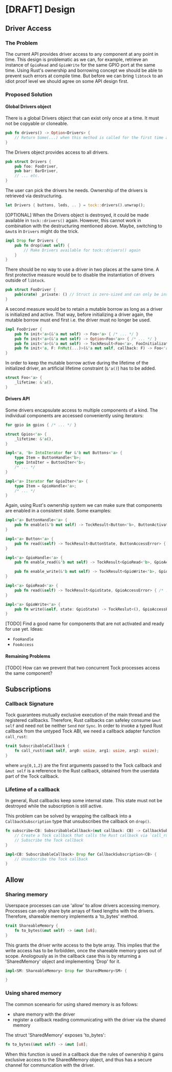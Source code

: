 # [DRAFT] Design

## Driver Access

### The Problem

The current API provides driver access to any component at any point in time. This design is problematic as we can, for example, retrieve an instance of `GpioRead` and `GpioWrite` for the same GPIO port at the same time. Using Rust's ownership and borrowing concept we should be able to prevent such errors at compile time. But before we can bring `libtock` to an idiot proof level we should agree on some API design first.

### Proposed Solution

#### Global Drivers object

There is a global Drivers object that can exist only once at a time. It must not be copyable or cloneable.

```rust
pub fn drivers() -> Option<Drivers> {
    // Return Some(...) when this method is called for the first time and None afterwards
}
```

The Drivers object provides access to all drivers.

```rust
pub struct Drivers {
    pub foo: FooDriver,
    pub bar: BarDriver,
    // ... etc.
}
```

The user can pick the drivers he needs. Ownership of the drivers is retrieved via destructuring.

```rust
let Drivers { buttons, leds, .. } = tock::drivers().unwrap();
```

[OPTIONAL] When the Drivers object is destroyed, it could be made available in `tock::drivers()` again. However, this cannot work in combination with the destructuring mentioned above. Maybe, switching to `&mut`s in `Drivers` might do the trick.

```rust
impl Drop for Drivers {
    pub fn drop(&mut self) {
        // Make Drivers available for tock::drivers() again
    }
}
```

There should be no way to use a driver in two places at the same time. A first protective measure would be to disable the instantiation of drivers outside of `libtock`.

```rust
pub struct FooDriver {
    pub(crate) _private: () // Struct is zero-sized and can only be instantiated by libtock
}
```

A second measure would be to retain a mutable borrow as long as a driver is initialized and active. That way, before initializing a driver again, the mutable borrow must end first i.e. the driver must no longer be used.

```rust
impl FooDriver {
    pub fn init<'a>(&'a mut self) -> Foo<'a> { /* ... */ }
    pub fn init<'a>(&'a mut self) -> Option<Foo<'a>> { /* ... */ }
    pub fn init<'a>(&'a mut self) -> TockResult<Foo<'a>, FooInitializationError> { /* ... */ }
    pub fn init<'a, F: FnMut(...)>(&'a mut self, callback: F) -> Foo<'a> { /* ... */ }
}
```

In order to keep the mutable borrow active during the lifetime of the initialized driver, an artificial lifetime constraint (`&'a()`) has to be added.

```rust
struct Foo<'a> {
    _lifetime: &'a(),
}
```

#### Drivers API

Some drivers encapsulate access to multiple components of a kind. The individual components are accessed conveniently using iterators:

```rust
for gpio in gpios { /* ... */ }
```

```rust
struct Gpios<'a> {
    _lifetime: &'a(),
}

impl<'a, 'b> IntoIterator for &'b mut Buttons<'a> {
    type Item = ButtonHandle<'b>;
    type IntoIter = ButtonIter<'b>;
    /* ... */
}

impl<'a> Iterator for GpioIter<'a> {
    type Item = GpioHandle<'a>;
    /* ... */
}
```

Again, using Rust's ownership system we can make sure that components are enabled in a consistent state. Some examples:

```rust
impl<'a> ButtonHandle<'a> {
    pub fn enable(&'b mut self) -> TockResult<Button<'b>, ButtonActivationError> {
}

impl<'a> Button<'a> {
    pub fn read(&self) -> TockResult<ButtonState, ButtonAccessError> { /* ... */ }
}

impl<'a> GpioHandle<'a> {
    pub fn enable_read(&'b mut self) -> TockResult<GpioRead<'b>, GpioActivationError> {

    pub fn enable_write(&'b mut self) -> TockResult<GpioWrite<'b>, GpioActivationError> {
}

impl<'a> GpioRead<'a> {
    pub fn read(&self) -> TockResult<GpioState, GpioAccessError> { /* ... */ }
}

impl<'a> GpioWrite<'a> {
    pub fn write(&self, state: GpioState) -> TockReslut<(), GpioAccessError> { /* ... */ }
}
```

[TODO] Find a good name for components that are not activated and ready for use yet. Ideas:
- `FooHandle`
- `FooAccess`

#### Remaining Problems

[TODO] How can we prevent that two concurrent Tock processes access the same component?

## Subscriptions

### Callback Signature

Tock guarantees mutually exclusive execution of the main thread and the registered callbacks. Therefore, Rust callbacks can safeley consume `&mut self` and need not be neither `Send` nor `Sync`. In order to invoke a typed Rust callback from the untyped Tock ABI, we need a callback adapter function `call_rust`:

```rust
trait SubscribableCallback {
    fn call_rust(&mut self, arg0: usize, arg1: usize, arg2: usize);
}
```

where `arg{0,1,2}` are the first arguments passed to the Tock callback and `&mut self` is a reference to the Rust callback, obtained from the userdata part of the Tock callback.

### Lifetime of a callback

In general, Rust callbacks keep some internal state. This state must not be destroyed while the subscription is still active.

This problem can be solved by wrapping the callback into a `CallbackSubscription` type that unsubscribes the callback on `drop()`.

```rust
fn subscribe<CB: SubscribableCallback>(mut callback: CB) -> CallbackSubscription<CB> {
    // Create a Tock callback that calls the Rust callback via `call_rust`
    // Subscribe the Tock callback
}

impl<CB: SubscribableCallback> Drop for CallbackSubscription<CB> {
    // Unsubscribe the Tock callback
}
```

## Allow

### Sharing memory

Userspace processes can use 'allow' to allow drivers accessing
memory. Processes can only share byte arrays of fixed lengths with the drivers.
Therefore, shareable memory implements a 'to_bytes' method.

```rust
trait ShareableMemory {
    fn to_bytes(&mut self) -> &mut [u8];
}
```

This grants the driver write access to the byte array. This implies that
the write access has to be forbidden, once the shareable memory goes out of scope.
Anologously as in the callback case this is by returning a 'SharedMemory' object
and implementing 'Drop' for it.
```rust
impl<SM: ShareableMemory> Drop for SharedMemory<SM> {

}
```

### Using shared memory

The common sceneario for using shared memory is as follows:
 - share memory with the driver
 - register a callback reading communicating with the driver via the shared memory

The struct 'SharedMemory' exposes 'to_bytes':
```rust
fn to_bytes(&mut self) -> &mut [u8];
```
When this function is used in a callback due the rules of ownership it gains
exclusive access to the SharedMemory object, and thus has a secure channel for communcation
with the driver.